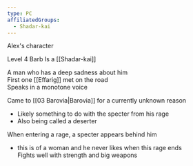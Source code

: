 ```yaml
---
type: PC
affiliatedGroups:
  - Shadar-kai
---
```

Alex's character

Level 4 Barb
Is a [[Shadar-kai]] 

A man who has a deep sadness about him  
First one [[Effarig]] met on the road  
Speaks in a monotone voice  

Came to [[03 Barovia|Barovia]] for a currently unknown reason
- Likely something to do with the specter from his rage
- Also being called a deserter

When entering a rage, a specter appears behind him
- this is of a woman and he never likes when this rage ends  
    Fights well with strength and big weapons